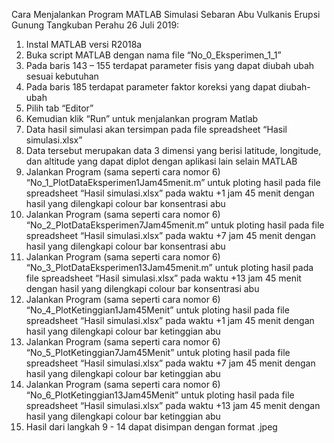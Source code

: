 Cara Menjalankan Program MATLAB Simulasi Sebaran Abu Vulkanis Erupsi Gunung Tangkuban Perahu 26 Juli 2019:
1.	Instal MATLAB versi R2018a
2.	Buka script MATLAB dengan nama file “No_0_Eksperimen_1_1”
3.	Pada baris 143 – 155 terdapat parameter fisis yang dapat diubah ubah sesuai kebutuhan
4.	Pada baris 185 terdapat parameter faktor koreksi yang dapat diubah-ubah
5.	Pilih tab “Editor”
6.	Kemudian klik “Run” untuk menjalankan program Matlab
7.	Data hasil simulasi akan tersimpan pada file spreadsheet “Hasil simulasi.xlsx”
8.	Data tersebut merupakan data 3 dimensi yang berisi latitude, longitude, dan altitude yang dapat diplot dengan aplikasi lain selain MATLAB
9.	Jalankan Program (sama seperti cara nomor 6) “No_1_PlotDataEksperimen1Jam45menit.m” untuk ploting hasil pada file spreadsheet “Hasil simulasi.xlsx” pada waktu +1 jam 45 menit dengan hasil yang dilengkapi colour bar konsentrasi abu
10.	 Jalankan Program (sama seperti cara nomor 6) “No_2_PlotDataEksperimen7Jam45menit.m” untuk ploting hasil pada file spreadsheet “Hasil simulasi.xlsx” pada waktu +7 jam 45 menit dengan hasil yang dilengkapi colour bar konsentrasi abu
11.	Jalankan Program (sama seperti cara nomor 6) “No_3_PlotDataEksperimen13Jam45menit.m” untuk ploting hasil pada file spreadsheet “Hasil simulasi.xlsx” pada waktu +13 jam 45 menit dengan hasil yang dilengkapi colour bar konsentrasi abu
12.	Jalankan Program (sama seperti cara nomor 6) “No_4_PlotKetinggian1Jam45Menit” untuk ploting hasil pada file spreadsheet “Hasil simulasi.xlsx” pada waktu +1 jam 45 menit dengan hasil yang dilengkapi colour bar ketinggian abu
13.	Jalankan Program (sama seperti cara nomor 6) “No_5_PlotKetinggian7Jam45Menit” untuk ploting hasil pada file spreadsheet “Hasil simulasi.xlsx” pada waktu +7 jam 45 menit dengan hasil yang dilengkapi colour bar ketinggian abu
14.	Jalankan Program (sama seperti cara nomor 6) “No_6_PlotKetinggian13Jam45Menit” untuk ploting hasil pada file spreadsheet “Hasil simulasi.xlsx” pada waktu +13 jam 45 menit dengan hasil yang dilengkapi colour bar ketinggian abu
15.	Hasil dari langkah 9 - 14 dapat disimpan dengan format .jpeg
